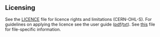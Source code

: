 ## Licensing

See the [LICENCE](LICENCE.txt) file for licence rights and limitations (CERN-OHL-S). For guidelines on applying the licence see the user guide ([pdf](https://ohwr.org/project/cernohl/-/wikis/uploads/cf37727497ca2b5295a7ab83a40fcf5a/cern_ohl_s_v2_user_guide.pdf)/[txt](https://ohwr.org/project/cernohl/-/wikis/uploads/b88fd806c337866bff655f2506f23d37/cern_ohl_s_v2_user_guide.txt)). See [this](/reuse/dep5) file for file-specific information.  
